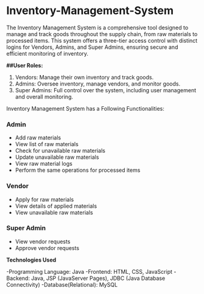 # Inventory-Management-System
The Inventory Management System is a comprehensive tool designed to manage and track goods throughout the supply chain, from raw materials to processed items. This system offers a three-tier access control with distinct logins for Vendors, Admins, and Super Admins, ensuring secure and efficient monitoring of inventory.

**##User Roles:**
1. Vendors: Manage their own inventory and track goods.
2. Admins: Oversee inventory, manage vendors, and monitor goods.
3. Super Admins: Full control over the system, including user management and overall monitoring.

Inventory Management System has a Following Functionalities:

### Admin
- Add raw materials
- View list of raw materials
- Check for unavailable raw materials
- Update unavailable raw materials
- View raw material logs
- Perform the same operations for processed items

### Vendor
- Apply for raw materials
- View details of applied materials
- View unavailable raw materials

### Super Admin
- View vendor requests
- Approve vendor requests

**Technologies Used**

-Programming Language: Java
-Frontend: HTML, CSS, JavaScript
-Backend: Java, JSP (JavaServer Pages), JDBC (Java Database Connectivity)
-Database(Relational): MySQL



